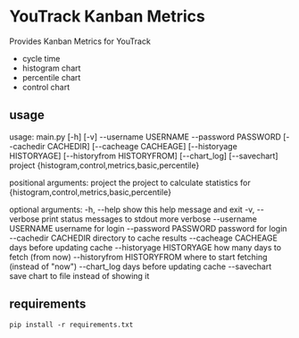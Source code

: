 YouTrack Kanban Metrics
=======================
Provides Kanban Metrics for YouTrack
- cycle time
- histogram chart
- percentile chart
- control chart

usage
-----

usage: main.py [-h] [-v] --username USERNAME --password PASSWORD [--cachedir CACHEDIR] [--cacheage CACHEAGE] [--historyage HISTORYAGE] [--historyfrom HISTORYFROM] [--chart_log] [--savechart] project {histogram,control,metrics,basic,percentile}

positional arguments:
  project               the project to calculate statistics for
  {histogram,control,metrics,basic,percentile}

optional arguments:
  -h, --help            show this help message and exit
  -v, --verbose         print status messages to stdout more verbose
  --username USERNAME   username for login
  --password PASSWORD   password for login
  --cachedir CACHEDIR   directory to cache results
  --cacheage CACHEAGE   days before updating cache
  --historyage HISTORYAGE
                        how many days to fetch (from now)
  --historyfrom HISTORYFROM
                        where to start fetching (instead of "now")
  --chart_log           days before updating cache
  --savechart           save chart to file instead of showing it

requirements
------------

    pip install -r requirements.txt


